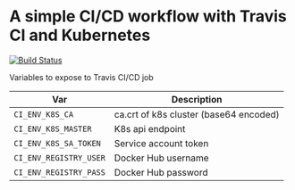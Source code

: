 # A simple CI/CD workflow with Travis CI and Kubernetes
[![Build Status](https://travis-ci.org/junaid-ali/test-cd.svg?branch=master)](https://travis-ci.org/junaid-ali/test-cd)

Variables to expose to Travis CI/CD job

|Var                            |Description                           |
|-------------------------------|--------------------------------------|
|`CI_ENV_K8S_CA`                |ca.crt of k8s cluster (base64 encoded)|
|`CI_ENV_K8S_MASTER`            |K8s api endpoint                      |
|`CI_ENV_K8S_SA_TOKEN`          |Service account token                 |
|`CI_ENV_REGISTRY_USER`         |Docker Hub username                   |
|`CI_ENV_REGISTRY_PASS`         |Docker Hub password                   |
